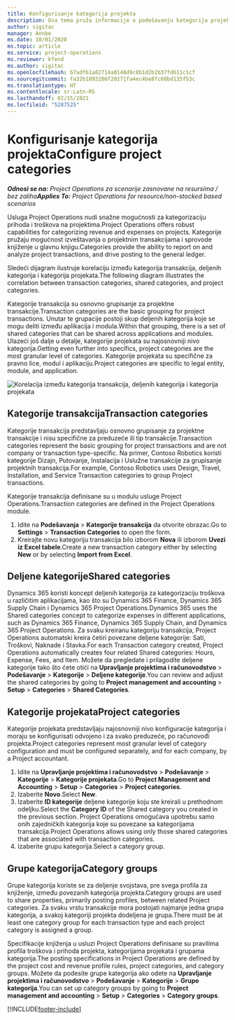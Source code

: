 ```yaml
---
title: Konfigurisanje kategorija projekta
description: Ova tema pruža informacije o podešavanju kategorija projekata.
author: sigitac
manager: Annbe
ms.date: 10/01/2020
ms.topic: article
ms.service: project-operations
ms.reviewer: kfend
ms.author: sigitac
ms.openlocfilehash: b7adf61a82714a0148d9c8b1d2b2b37fd611c1cf
ms.sourcegitcommit: fa32b1893286f20271fa4ec4be8fc68bd135f53c
ms.translationtype: HT
ms.contentlocale: sr-Latn-RS
ms.lasthandoff: 02/15/2021
ms.locfileid: "5287525"
---
```

# <a name="configure-project-categories"></a><span data-ttu-id="9a566-103">Konfigurisanje kategorija projekta</span><span class="sxs-lookup"><span data-stu-id="9a566-103">Configure project categories</span></span>

<span data-ttu-id="9a566-104">_**Odnosi se na:** Project Operations za scenarije zasnovane na resursima / bez zaliha_</span><span class="sxs-lookup"><span data-stu-id="9a566-104">_**Applies To:** Project Operations for resource/non-stocked based scenarios_</span></span>

<span data-ttu-id="9a566-105">Usluga Project Operations nudi snažne mogućnosti za kategorizaciju prihoda i troškova na projektima.</span><span class="sxs-lookup"><span data-stu-id="9a566-105">Project Operations offers robust capabilities for categorizing revenue and expenses on projects.</span></span> <span data-ttu-id="9a566-106">Kategorije pružaju mogućnost izveštavanja o projektnim transakcijama i sprovode knjiženje u glavnu knjigu.</span><span class="sxs-lookup"><span data-stu-id="9a566-106">Categories provide the ability to report on and analyze project transactions, and drive posting to the general ledger.</span></span>

<span data-ttu-id="9a566-107">Sledeći dijagram ilustruje korelaciju između kategorija transakcija, deljenih kategorija i kategorija projekata.</span><span class="sxs-lookup"><span data-stu-id="9a566-107">The following diagram illustrates the correlation between transaction categories, shared categories, and project categories.</span></span> 

<span data-ttu-id="9a566-108">Kategorije transakcija su osnovno grupisanje za projektne transakcije.</span><span class="sxs-lookup"><span data-stu-id="9a566-108">Transaction categories are the basic grouping for project transactions.</span></span> <span data-ttu-id="9a566-109">Unutar te grupacije postoji skup deljenih kategorija koje se mogu deliti između aplikacija i modula.</span><span class="sxs-lookup"><span data-stu-id="9a566-109">Within that grouping, there is a set of shared categories that can be shared across applications and modules.</span></span> <span data-ttu-id="9a566-110">Ulazeći još dalje u detalje, kategorije projekata su najosnovniji nivo kategorija.</span><span class="sxs-lookup"><span data-stu-id="9a566-110">Getting even further into specifics, project categories are the most granular level of categories.</span></span> <span data-ttu-id="9a566-111">Kategorije projekata su specifične za pravno lice, modul i aplikaciju.</span><span class="sxs-lookup"><span data-stu-id="9a566-111">Project categories are specific to legal entity, module, and application.</span></span>

![Korelacija između kategorija transakcija, deljenih kategorija i kategorija projekata](media/project-categories.png)

## <a name="transaction-categories"></a><span data-ttu-id="9a566-113">Kategorije transakcija</span><span class="sxs-lookup"><span data-stu-id="9a566-113">Transaction categories</span></span>

<span data-ttu-id="9a566-114">Kategorije transakcija predstavljaju osnovno grupisanje za projektne transakcije i nisu specifične za preduzeće ili tip transakcije.</span><span class="sxs-lookup"><span data-stu-id="9a566-114">Transaction categories represent the basic grouping for project transactions and are not company or transaction type-specific.</span></span> <span data-ttu-id="9a566-115">Na primer, Contoso Robotics koristi kategorije Dizajn, Putovanje, Instalacija i Uslužne transakcije za grupisanje projektnih transakcija.</span><span class="sxs-lookup"><span data-stu-id="9a566-115">For example, Contoso Robotics uses Design, Travel, Installation, and Service Transaction categories to group Project transactions.</span></span>

<span data-ttu-id="9a566-116">Kategorije transakcija definisane su u modulu usluge Project Operations.</span><span class="sxs-lookup"><span data-stu-id="9a566-116">Transaction categories are defined in the Project Operations module.</span></span> 
1. <span data-ttu-id="9a566-117">Idite na **Podešavanja** \> **Kategorije transakcija** da otvorite obrazac.</span><span class="sxs-lookup"><span data-stu-id="9a566-117">Go to **Settings** \> **Transaction Categories** to open the form.</span></span> 
2. <span data-ttu-id="9a566-118">Kreirajte novu kategoriju transakcija bilo izborom **Nova** ili izborom **Uvezi iz Excel tabele**.</span><span class="sxs-lookup"><span data-stu-id="9a566-118">Create a new transaction category either by selecting **New** or by selecting **Import from Excel**.</span></span>

## <a name="shared-categories"></a><span data-ttu-id="9a566-119">Deljene kategorije</span><span class="sxs-lookup"><span data-stu-id="9a566-119">Shared categories</span></span>

<span data-ttu-id="9a566-120">Dynamics 365 koristi koncept deljenih kategorija za kategorizaciju troškova u različitim aplikacijama, kao što su Dynamics 365 Finance, Dynamics 365 Supply Chain i Dynamics 365 Project Operations.</span><span class="sxs-lookup"><span data-stu-id="9a566-120">Dynamics 365 uses the Shared categories concept to categorize expenses in different applications, such as Dynamics 365 Finance, Dynamics 365 Supply Chain, and Dynamics 365 Project Operations.</span></span> <span data-ttu-id="9a566-121">Za svaku kreiranu kategoriju transakcija, Project Operations automatski kreira četiri povezane deljene kategorije: Sati, Troškovi, Naknade i Stavka.</span><span class="sxs-lookup"><span data-stu-id="9a566-121">For each Transaction category created, Project Operations automatically creates four related Shared categories: Hours, Expense, Fees, and Item.</span></span> <span data-ttu-id="9a566-122">Možete da pregledate i prilagodite deljene kategorije tako što ćete otići na **Upravljanje projektima i računovodstvo** \> **Podešavanje** \> **Kategorije** \> **Deljene kategorije**.</span><span class="sxs-lookup"><span data-stu-id="9a566-122">You can review and adjust the shared categories by going to **Project management and accounting** \> **Setup** \> **Categories** \> **Shared Categories**.</span></span>

## <a name="project-categories"></a><span data-ttu-id="9a566-123">Kategorije projekata</span><span class="sxs-lookup"><span data-stu-id="9a566-123">Project categories</span></span>

<span data-ttu-id="9a566-124">Kategorije projekata predstavljaju najosnovniji nivo konfiguracije kategorija i moraju se konfigurisati odvojeno i za svako preduzeće, po računovođi projekta.</span><span class="sxs-lookup"><span data-stu-id="9a566-124">Project categories represent most granular level of category configuration and must be configured separately, and for each company, by a Project accountant.</span></span>

1. <span data-ttu-id="9a566-125">Idite na **Upravljanje projektima i računovodstvo** \> **Podešavanje** \> **Kategorije** \> **Kategorije projekata**.</span><span class="sxs-lookup"><span data-stu-id="9a566-125">Go to **Project Management and Accounting** \> **Setup** \> **Categories** \> **Project categories**.</span></span>
2. <span data-ttu-id="9a566-126">Izaberite **Novo**.</span><span class="sxs-lookup"><span data-stu-id="9a566-126">Select **New**.</span></span>
3. <span data-ttu-id="9a566-127">Izaberite **ID kategorije** deljene kategorije koju ste kreirali u prethodnom odeljku.</span><span class="sxs-lookup"><span data-stu-id="9a566-127">Select the **Category ID** of the Shared category you created in the previous section.</span></span> <span data-ttu-id="9a566-128">Project Operations omogućava upotrebu samo onih zajedničkih kategorija koje su povezane sa kategorijama transakcija.</span><span class="sxs-lookup"><span data-stu-id="9a566-128">Project Operations allows using only those shared categories that are associated with transaction categories.</span></span>
4. <span data-ttu-id="9a566-129">Izaberite grupu kategorija.</span><span class="sxs-lookup"><span data-stu-id="9a566-129">Select a category group.</span></span>

## <a name="category-groups"></a><span data-ttu-id="9a566-130">Grupe kategorija</span><span class="sxs-lookup"><span data-stu-id="9a566-130">Category groups</span></span>

<span data-ttu-id="9a566-131">Grupe kategorija koriste se za deljenje svojstava, pre svega profila za knjiženje, između povezanih kategorija projekta.</span><span class="sxs-lookup"><span data-stu-id="9a566-131">Category groups are used to share properties, primarily posting profiles, between related Project categories.</span></span> <span data-ttu-id="9a566-132">Za svaku vrstu transakcije mora postojati najmanje jedna grupa kategorija, a svakoj kategoriji projekta dodeljena je grupa.</span><span class="sxs-lookup"><span data-stu-id="9a566-132">There must be at least one category group for each transaction type and each project category is assigned a group.</span></span>

<span data-ttu-id="9a566-133">Specifikacije knjiženja u usluzi Project Operations definisane su pravilima profila troškova i prihoda projekta, kategorijama projekata i grupama kategorija.</span><span class="sxs-lookup"><span data-stu-id="9a566-133">The posting specifications in Project Operations are defined by the project cost and revenue profile rules, project categories, and category groups.</span></span> <span data-ttu-id="9a566-134">Možete da podesite grupe kategorija ako odete na **Upravljanje projektima i računovodstvo** \> **Podešavanje** \> **Kategorije** \> **Grupe kategorija**.</span><span class="sxs-lookup"><span data-stu-id="9a566-134">You can set up category groups by going to **Project management and accounting** \> **Setup** \> **Categories** \> **Category groups**.</span></span>


[!INCLUDE[footer-include](../includes/footer-banner.md)]